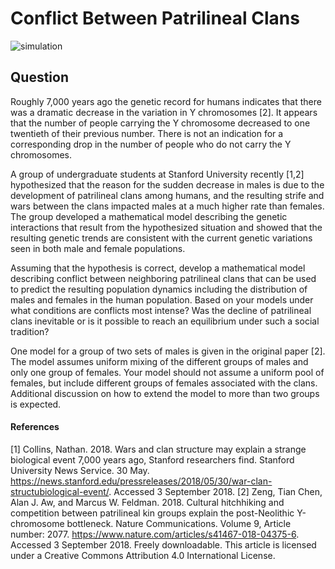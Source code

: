 # Conflict Between Patrilineal Clans

![simulation](https://github.com/sharath/SCUDEM-F18/blob/master/simulation.gif)

## Question
Roughly 7,000 years ago the genetic record for humans indicates that there was a dramatic decrease in the
variation in Y chromosomes [2]. It appears that the number of people carrying the Y chromosome decreased
to one twentieth of their previous number. There is not an indication for a corresponding drop in the number
of people who do not carry the Y chromosomes.

A group of undergraduate students at Stanford University recently [1,2] hypothesized that the reason for the
sudden decrease in males is due to the development of patrilineal clans among humans, and the resulting
strife and wars between the clans impacted males at a much higher rate than females. The group developed a
mathematical model describing the genetic interactions that result from the hypothesized situation and
showed that the resulting genetic trends are consistent with the current genetic variations seen in both male
and female populations.

Assuming that the hypothesis is correct, develop a mathematical model describing conflict between
neighboring patrilineal clans that can be used to predict the resulting population dynamics including the
distribution of males and females in the human population. Based on your models under what conditions are
conflicts most intense? Was the decline of patrilineal clans inevitable or is it possible to reach an equilibrium
under such a social tradition?

One model for a group of two sets of males is given in the original paper [2]. The model assumes uniform
mixing of the different groups of males and only one group of females. Your model should not assume a
uniform pool of females, but include different groups of females associated with the clans. Additional
discussion on how to extend the model to more than two groups is expected.

#### References
[1] Collins, Nathan. 2018. Wars and clan structure may explain a strange biological event 7,000 years ago,
Stanford researchers find. Stanford University News Service. 30 May. https://news.stanford.edu/pressreleases/2018/05/30/war-clan-structubiological-event/.
Accessed 3 September 2018.
[2] Zeng, Tian Chen, Alan J. Aw, and Marcus W. Feldman. 2018. Cultural hitchhiking and competition
between patrilineal kin groups explain the post-Neolithic Y-chromosome bottleneck. Nature
Communications. Volume 9, Article number: 2077. https://www.nature.com/articles/s41467-018-04375-6.
Accessed 3 September 2018. Freely downloadable. This article is licensed under a Creative Commons
Attribution 4.0 International License.

